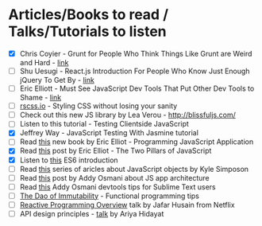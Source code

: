 # Articles/Books to read / Talks/Tutorials to listen

- [x] Chris Coyier - Grunt for People Who Think Things Like Grunt are Weird and Hard - [link](https://24ways.org/2013/grunt-is-not-weird-and-hard/)
- [ ] Shu Uesugi - React.js Introduction For People Who Know Just Enough jQuery To Get By - [link](http://reactfordesigners.com/labs/reactjs-introduction-for-people-who-know-just-enough-jquery-to-get-by/)
- [ ] Eric Elliott - Must See JavaScript Dev Tools That Put Other Dev Tools to Shame - [link](https://medium.com/javascript-scene/must-see-javascript-dev-tools-that-put-other-dev-tools-to-shame-aca6d3e3d925#.y3bk0mv2c) 
- [ ] [rscss.io](http://rscss.io/index.html) - Styling CSS without losing your sanity
- [ ] Check out this new JS library by Lea Verou - http://blissfuljs.com/
- [ ] Listen to this tutorial - Testing Clientside JavaScript
- [x] Jeffrey Way - JavaScript Testing With Jasmine tutorial
- [ ] Read [this](https://ericelliottjs.com/product/programming-javascript-applications-paper-ebook-bundle/) new book by Eric Elliot - Programming JavaScript Application
- [x] Read [this](https://medium.com/javascript-scene/the-two-pillars-of-javascript-ee6f3281e7f3#.p3ozj07cv) post by Eric Elliot - The Two Pillars of JavaScript 
- [x] Listen to [this](https://www.youtube.com/watch?v=3QOh955yh0Y&feature=youtu.be&a) ES6 introduction 
- [ ] Read [this](https://davidwalsh.name/javascript-objects) series of aricles about JavaScript objects by Kyle Simposon
- [ ] Read [this](https://medium.com/google-developers/javascript-application-architecture-on-the-road-to-2015-d8125811101b#.m9ps4ipvv) post by Addy Osmani about JS app architecture
- [ ] Read [this](https://medium.com/google-developers/devtools-tips-for-sublime-text-users-cdd559ee80f8#.w0u538hsc) Addy Osmani devtools tips for Sublime Text users 
- [ ] [The Dao of Immutability](https://medium.com/javascript-scene/the-dao-of-immutability-9f91a70c88cd#.nlefv847s) - Functional programming tips
- [ ] [Reactive Programming Overview](https://www.youtube.com/watch?v=dwP1TNXE6fc) talk by Jafar Husain from Netflix
- [ ] API design principles - [talk](https://www.youtube.com/watch?v=HYl7ReNB5TA) by Ariya Hidayat
